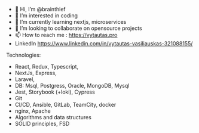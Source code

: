 - 👋 Hi, I’m @brainthief
- 👀 I’m interested in coding
- 🌱 I’m currently learning nextjs, microservices
- 💞️ I’m looking to collaborate on opensource projects
- 📫 How to reach me : https://vytautas.pro
- LinkedIn https://www.linkedin.com/in/vytautas-vasiliauskas-321088155/

Technologies:
- React, Redux, Typescript, 
- NextJs, Express,
- Laravel,
- DB: Msql, Postgress, Oracle, MongoDB, Mysql
- Jest, Storybook (+loki), Cypress
- Git
- CI/CD, Ansible, GitLab, TeamCity, docker
- nginx, Apache
- Algorithms and data structures
- SOLID principles, FSD


<!---
brainthief/brainthief is a ✨ special ✨ repository because its `README.md` (this file) appears on your GitHub profile.
You can click the Preview link to take a look at your changes.
--->
